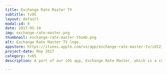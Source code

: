 ```yaml
---
title: Exchange Rate Master TV
subtitle: tvOS
layout: default
modal-id: 6
date: 2017-05-10
img: exchange-rate-master.png
thumbnail: exchange-rate-master-thumb.png
alt: Exchange Rate Master TV logo.
appstore: https://itunes.apple.com/us/app/exchange-rate-master-tv/id1234909925
project-date: May 2017
category: tvOS
description: A port of our iOS app, Exchange Rate Master, which is a currency/exchange rate converter that leverages the Fixer.io API for live exchange rate data.

---
```

